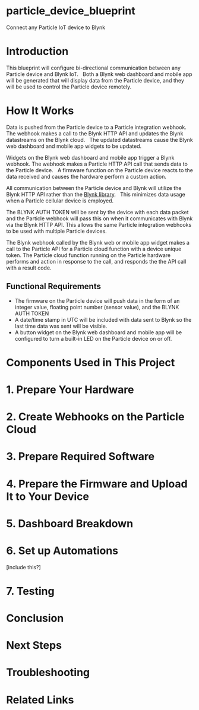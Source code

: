 # particle_device_blueprint
Connect any Particle IoT device to Blynk

# Introduction
This blueprint will configure bi-directional communication between any Particle device and Blynk IoT. &nbsp; Both a Blynk web dashboard and mobile app will be generated that will display data from the Particle device, and they will be used to control the Particle device remotely.  

# How It Works
Data is pushed from the Particle device to a Particle integration webhook. &nbsp; The webhook makes a call to the Blynk HTTP API and updates the Blynk datastreams on the Blynk cloud. &nbsp; The updated datastreams cause the Blynk web dashboard and mobile app widgets to be updated.  

Widgets on the Blynk web dashboard and mobile app trigger a Blynk webhook.  The webhook makes a Particle HTTP API call that sends data to the Particle device. &nbsp; A firmware function on the Particle device reacts to the data received and causes the hardware perform a custom action. 

All communication between the Particle device and Blynk will utilize the Blynk HTTP API rather than the [Blynk library](http://library.to/). &nbsp; This minimizes data usage when a Particle cellular device is employed.  

The BLYNK AUTH TOKEN will be sent by the device with each data packet and the Particle webhook will pass this on when it communicates with Blynk via the Blynk HTTP API.  This allows the same Particle integration webhooks to be used with multiple Particle devices.  

The Blynk webhook called by the Blynk web or mobile app widget makes a call to the Particle API for a Particle cloud function with a device unique token.  The Particle cloud function running on the Particle hardware performs and action in response to the call, and responds the the API call with a result code.   

## Functional Requirements
- The firmware on the Particle device will push data in the form of an integer value, floating point number (sensor value), and the BLYNK AUTH TOKEN
- A date/time stamp in UTC will be included with data sent to Blynk so the last time data was sent will be visible.
- A button widget on the Blynk web dashboard and mobile app will be configured to turn a built-in LED on the Particle device on or off.  

# Components Used in This Project

# 1. Prepare Your Hardware

# 2. Create Webhooks on the Particle Cloud

# 3. Prepare Required Software

# 4. Prepare the Firmware and Upload It to Your Device

# 5. Dashboard Breakdown

# 6. Set up Automations 
[include this?]

# 7. Testing

# Conclusion

# Next Steps

# Troubleshooting

# Related Links

